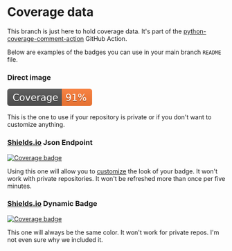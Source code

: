 # Coverage data

This branch is just here to hold coverage data. It's part of the
[python-coverage-comment-action](https://github.com/marketplace/actions/python-coverage-comment)
GitHub Action.

Below are examples of the badges you can use in your main branch `README` file.

### Direct image

[![Coverage badge](https://raw.githubusercontent.com/guptabhishek785/CSC_510-Team-31_HW2345/python-coverage-comment-action-data/badge.svg)](https://github.com/guptabhishek785/CSC_510-Team-31_HW2345/tree/python-coverage-comment-action-data)

This is the one to use if your repository is private or if you don't want to customize anything.

### [Shields.io](https://shields.io) Json Endpoint

[![Coverage badge](https://img.shields.io/endpoint?url=https://raw.githubusercontent.com/guptabhishek785/CSC_510-Team-31_HW2345/python-coverage-comment-action-data/endpoint.json)](https://github.com/guptabhishek785/CSC_510-Team-31_HW2345/tree/python-coverage-comment-action-data)

Using this one will allow you to [customize](https://shields.io/endpoint) the look of your badge.
It won't work with private repositories. It won't be refreshed more than once per five minutes.

### [Shields.io](https://shields.io) Dynamic Badge

[![Coverage badge](https://img.shields.io/badge/dynamic/json?color=brightgreen&label=coverage&query=%24.message&url=https%3A%2F%2Fraw.githubusercontent.com%2Fguptabhishek785%2FCSC_510-Team-31_HW2345%2Fpython-coverage-comment-action-data%2Fendpoint.json)](https://github.com/guptabhishek785/CSC_510-Team-31_HW2345/tree/python-coverage-comment-action-data)

This one will always be the same color. It won't work for private repos. I'm not even sure why we included it.